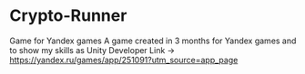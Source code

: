 # Crypto-Runner
Game for Yandex games
A game created in 3 months for Yandex games and to show my skills as Unity Developer 
Link -> https://yandex.ru/games/app/251091?utm_source=app_page

